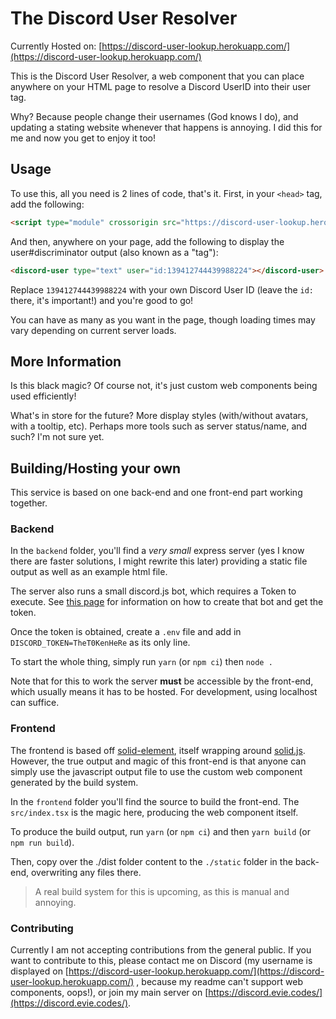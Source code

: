 # The Discord User Resolver

Currently Hosted on: [https://discord-user-lookup.herokuapp.com/](https://discord-user-lookup.herokuapp.com/)

This is the Discord User Resolver, a web component that you can place anywhere on your HTML page to resolve a Discord UserID into their user tag.

Why? Because people change their usernames (God knows I do), and updating a stating website whenever that happens is annoying. I did this for me and now you get to enjoy it too!

## Usage

To use this, all you need is 2 lines of code, that's it. First, in your `<head>` tag, add the following:

```html
<script type="module" crossorigin src="https://discord-user-lookup.herokuapp.com/assets/index.js"></script>
```

And then, anywhere on your page, add the following to display the user#discriminator output (also known as a "tag"):

```html
<discord-user type="text" user="id:139412744439988224"></discord-user>
```

Replace `139412744439988224` with your own Discord User ID (leave the `id:` there, it's important!) and you're good to go!

You can have as many as you want in the page, though loading times may vary depending on current server loads.

## More Information

Is this black magic? Of course not, it's just custom web components being used efficiently!

What's in store for the future? More display styles (with/without avatars, with a tooltip, etc). Perhaps more tools such as server status/name, and such? I'm not sure yet.

## Building/Hosting your own

This service is based on one back-end and one front-end part working together.

### Backend

In the `backend` folder, you'll find a *very small* express server (yes I know there are faster solutions, I might rewrite this later) providing a static file output as well as an example html file.

The server also runs a small discord.js bot, which requires a Token to execute. See [this page](https://anidiots.guide/getting-started/getting-started-long-version/) for information on how to create that bot and get the token.

Once the token is obtained, create a `.env` file and add in `DISCORD_TOKEN=TheT0KenHeRe` as its only line.

To start the whole thing, simply run `yarn` (or `npm ci`) then `node .`

Note that for this to work the server **must** be accessible by the front-end, which usually means it has to be hosted. For development, using localhost can suffice.

### Frontend

The frontend is based off [solid-element](https://www.npmjs.com/package/solid-element), itself wrapping around [solid.js](https://www.npmjs.com/package/solid-js). However, the true output
and magic of this front-end is that anyone can simply use the javascript output file to use the custom web component generated by the build system.

In the `frontend` folder you'll find the source to build the front-end. The `src/index.tsx` is the magic here, producing the web component itself.

To produce the build output, run `yarn` (or `npm ci`) and then `yarn build` (or `npm run build`). 

Then, copy over the ./dist folder content to the `./static` folder in the back-end, overwriting any files there.

> A real build system for this is upcoming, as this is manual and annoying.

### Contributing

Currently I am not accepting contributions from the general public. If you want to contribute to this, please contact me on Discord (my username is displayed on 
[https://discord-user-lookup.herokuapp.com/](https://discord-user-lookup.herokuapp.com/) , because my readme can't support web components, oops!), or join my main server
on [https://discord.evie.codes/](https://discord.evie.codes/).